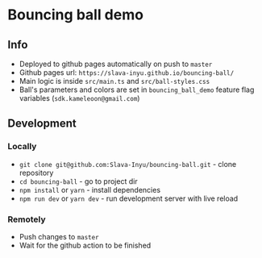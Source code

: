 # Bouncing ball demo

## Info

- Deployed to github pages automatically on push to `master`
- Github pages url: `https://slava-inyu.github.io/bouncing-ball/`
- Main logic is inside `src/main.ts` and `src/ball-styles.css`
- Ball's parameters and colors are set in `bouncing_ball_demo` feature flag variables (`sdk.kameleoon@gmail.com`)

## Development

### Locally

- `git clone git@github.com:Slava-Inyu/bouncing-ball.git` - clone repository
- `cd bouncing-ball` - go to project dir
- `npm install` or `yarn` - install dependencies
- `npm run dev` or `yarn dev` - run development server with live reload

### Remotely

- Push changes to `master`
- Wait for the github action to be finished
